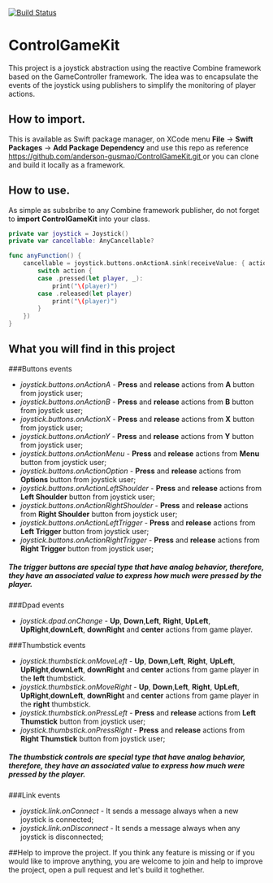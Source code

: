 [![Build Status](https://travis-ci.org/anderson-gusmao/ControlGameKit.svg?branch=master)](https://travis-ci.org/anderson-gusmao/ControlGameKit)

# ControlGameKit
This project is a joystick abstraction using the reactive Combine framework based on the GameController framework. The idea was to encapsulate the events of the joystick using publishers to simplify the monitoring of player actions.

## How to import.
This is available as Swift package manager, on XCode menu **File** ->  **Swift Packages** -> **Add Package Dependency** and use this repo as reference [https://github.com/anderson-gusmao/ControlGameKit.git
](https://github.com/anderson-gusmao/ControlGameKit.git) or you can clone and build it locally as a framework. 

## How to use.
As simple as subsbribe to any Combine framework publisher, do not forget to **import ControlGameKit** into your class. 

```swift
private var joystick = Joystick()
private var cancellable: AnyCancellable?

func anyFunction() {
	cancellable = joystick.buttons.onActionA.sink(receiveValue: { action in
		switch action {
		case .pressed(let player, _):
			print("\(player)")
		case .released(let player)
			print("\(player)")
		}
	})
}
```

## What you will find in this project
###Buttons events

* *joystick.buttons.onActionA* - **Press** and **release** actions from **A** button from joystick user;
* *joystick.buttons.onActionB* - **Press** and **release** actions from **B** button from joystick user;
* *joystick.buttons.onActionX* - **Press** and **release** actions from **X** button from joystick user;
* *joystick.buttons.onActionY* - **Press** and **release** actions from **Y** button from joystick user;
* *joystick.buttons.onActionMenu* - **Press** and **release** actions from **Menu** button from joystick user;
* *joystick.buttons.onActionOption* - **Press** and **release** actions from **Options** button from joystick user;
* *joystick.buttons.onActionLeftShoulder* - **Press** and **release** actions from **Left Shoulder** button from joystick user;
* *joystick.buttons.onActionRightShoulder* - **Press** and **release** actions from **Right Shoulder** button from joystick user;
* *joystick.buttons.onActionLeftTrigger* - **Press** and **release** actions from **Left Trigger** button from joystick user; 
* *joystick.buttons.onActionRightTrigger* - **Press** and **release** actions from **Right Trigger** button from joystick user;

##### *The trigger buttons are special type that have analog behavior, therefore, they have an associated value to express how much were pressed by the player.*

###Dpad events

* *joystick.dpad.onChange* - **Up**, **Down**,**Left**, **Right**, **UpLeft**, **UpRight**,**downLeft**, **downRight** and **center** actions from game player.

###Thumbstick events

* *joystick.thumbstick.onMoveLeft* - **Up**, **Down**,**Left**, **Right**, **UpLeft**, **UpRight**,**downLeft**, **downRight** and **center** actions from game player in the **left** thumbstick.  
* *joystick.thumbstick.onMoveRight* - **Up**, **Down**,**Left**, **Right**, **UpLeft**, **UpRight**,**downLeft**, **downRight** and **center** actions from game player in the **right** thumbstick.  
* *joystick.thumbstick.onPressLeft* - **Press** and **release** actions from **Left Thumstick** button from joystick user;
* *joystick.thumbstick.onPressRight* - **Press** and **release** actions from **Right Thumstick** button from joystick user;

##### *The thumbstick controls are special type that have analog behavior, therefore, they have an associated value to express how much were pressed by the player.*

###Link events
* *joystick.link.onConnect* - It sends a message always when a new joystick is connected;
* *joystick.link.onDisconnect* - It sends a message always when any joystick is disconnected;


##Help to improve the project. 
If you think any feature is missing or if you would like to improve anything, you are welcome to join and help to improve the project, open a pull request and let's build it toghether. 